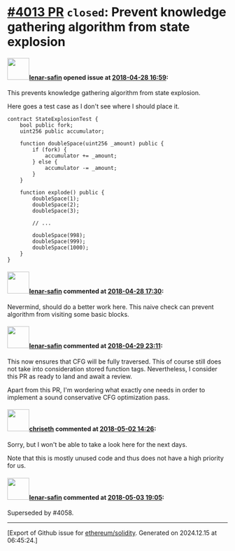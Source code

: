 # [\#4013 PR](https://github.com/ethereum/solidity/pull/4013) `closed`: Prevent knowledge gathering algorithm from state explosion

#### <img src="https://avatars.githubusercontent.com/u/30412138?v=4" width="50">[lenar-safin](https://github.com/lenar-safin) opened issue at [2018-04-28 16:59](https://github.com/ethereum/solidity/pull/4013):

This prevents knowledge gathering algorithm from state explosion.

Here goes a test case as I don't see where I should place it.

```
contract StateExplosionTest {
    bool public fork;
    uint256 public accumulator;

    function doubleSpace(uint256 _amount) public {
        if (fork) {
            accumulator += _amount;
        } else {
            accumulator -= _amount;
        }
    }

    function explode() public {
        doubleSpace(1);
        doubleSpace(2);
        doubleSpace(3);

        // ...

        doubleSpace(998);
        doubleSpace(999);
        doubleSpace(1000);
    }
}
```

#### <img src="https://avatars.githubusercontent.com/u/30412138?v=4" width="50">[lenar-safin](https://github.com/lenar-safin) commented at [2018-04-28 17:30](https://github.com/ethereum/solidity/pull/4013#issuecomment-385192579):

Nevermind, should do a better work here. This naive check can prevent algorithm from visiting some basic blocks.

#### <img src="https://avatars.githubusercontent.com/u/30412138?v=4" width="50">[lenar-safin](https://github.com/lenar-safin) commented at [2018-04-29 23:11](https://github.com/ethereum/solidity/pull/4013#issuecomment-385289319):

This now ensures that CFG will be fully traversed. This of course still does not take into consideration stored function tags. Nevertheless, I consider this PR as ready to land and await a review.

Apart from this PR, I'm wordering what exactly one needs in order to implement a sound conservative CFG optimization pass.

#### <img src="https://avatars.githubusercontent.com/u/9073706?v=4" width="50">[chriseth](https://github.com/chriseth) commented at [2018-05-02 14:26](https://github.com/ethereum/solidity/pull/4013#issuecomment-385996451):

Sorry, but I won't be able to take a look here for the next days.

Note that this is mostly unused code and thus does not have a high priority for us.

#### <img src="https://avatars.githubusercontent.com/u/30412138?v=4" width="50">[lenar-safin](https://github.com/lenar-safin) commented at [2018-05-03 19:05](https://github.com/ethereum/solidity/pull/4013#issuecomment-386403609):

Superseded by #4058.


-------------------------------------------------------------------------------



[Export of Github issue for [ethereum/solidity](https://github.com/ethereum/solidity). Generated on 2024.12.15 at 06:45:24.]
